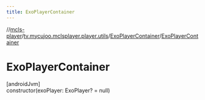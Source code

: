 ```yaml
---
title: ExoPlayerContainer
---
```

//[mcls-player](../../../index.html)/[tv.mycujoo.mclsplayer.player.utils](../index.html)/[ExoPlayerContainer](index.html)/[ExoPlayerContainer](-exo-player-container.html)



# ExoPlayerContainer



[androidJvm]\
constructor(exoPlayer: ExoPlayer? = null)




